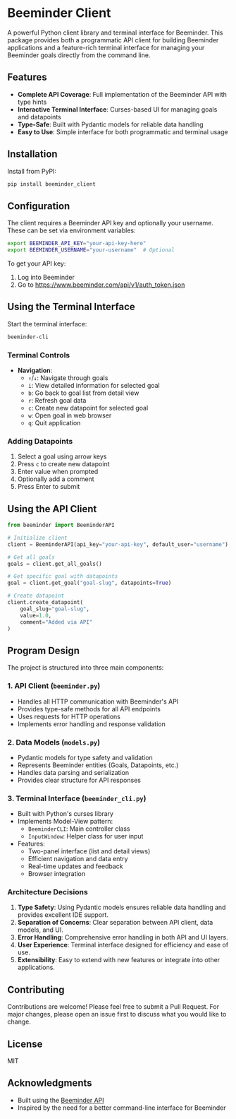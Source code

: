 # Beeminder Client

A powerful Python client library and terminal interface for Beeminder. This package provides both a programmatic API client for building Beeminder applications and a feature-rich terminal interface for managing your Beeminder goals directly from the command line.

## Features

- **Complete API Coverage**: Full implementation of the Beeminder API with type hints
- **Interactive Terminal Interface**: Curses-based UI for managing goals and datapoints
- **Type-Safe**: Built with Pydantic models for reliable data handling
- **Easy to Use**: Simple interface for both programmatic and terminal usage

## Installation

Install from PyPI:

```bash
pip install beeminder_client
```

## Configuration

The client requires a Beeminder API key and optionally your username. These can be set via environment variables:

```bash
export BEEMINDER_API_KEY="your-api-key-here"
export BEEMINDER_USERNAME="your-username"  # Optional
```

To get your API key:
1. Log into Beeminder
2. Go to https://www.beeminder.com/api/v1/auth_token.json

## Using the Terminal Interface

Start the terminal interface:

```bash
beeminder-cli
```

### Terminal Controls

- **Navigation**:
  - `↑`/`↓`: Navigate through goals
  - `i`: View detailed information for selected goal
  - `b`: Go back to goal list from detail view
  - `r`: Refresh goal data
  - `c`: Create new datapoint for selected goal
  - `w`: Open goal in web browser
  - `q`: Quit application

### Adding Datapoints

1. Select a goal using arrow keys
2. Press `c` to create new datapoint
3. Enter value when prompted
4. Optionally add a comment
5. Press Enter to submit

## Using the API Client

```python
from beeminder import BeeminderAPI

# Initialize client
client = BeeminderAPI(api_key="your-api-key", default_user="username")

# Get all goals
goals = client.get_all_goals()

# Get specific goal with datapoints
goal = client.get_goal("goal-slug", datapoints=True)

# Create datapoint
client.create_datapoint(
    goal_slug="goal-slug",
    value=1.0,
    comment="Added via API"
)
```

## Program Design

The project is structured into three main components:

### 1. API Client (`beeminder.py`)
- Handles all HTTP communication with Beeminder's API
- Provides type-safe methods for all API endpoints
- Uses requests for HTTP operations
- Implements error handling and response validation

### 2. Data Models (`models.py`)
- Pydantic models for type safety and validation
- Represents Beeminder entities (Goals, Datapoints, etc.)
- Handles data parsing and serialization
- Provides clear structure for API responses

### 3. Terminal Interface (`beeminder_cli.py`)
- Built with Python's curses library
- Implements Model-View pattern:
  - `BeeminderCLI`: Main controller class
  - `InputWindow`: Helper class for user input
- Features:
  - Two-panel interface (list and detail views)
  - Efficient navigation and data entry
  - Real-time updates and feedback
  - Browser integration

### Architecture Decisions

1. **Type Safety**: Using Pydantic models ensures reliable data handling and provides excellent IDE support.
2. **Separation of Concerns**: Clear separation between API client, data models, and UI.
3. **Error Handling**: Comprehensive error handling in both API and UI layers.
4. **User Experience**: Terminal interface designed for efficiency and ease of use.
5. **Extensibility**: Easy to extend with new features or integrate into other applications.

## Contributing

Contributions are welcome! Please feel free to submit a Pull Request. For major changes, please open an issue first to discuss what you would like to change.

## License

MIT

## Acknowledgments

- Built using the [Beeminder API](https://api.beeminder.com/)
- Inspired by the need for a better command-line interface for Beeminder